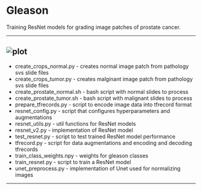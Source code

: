 # Gleason

Training ResNet models for grading image patches of prostate cancer.

---
![plot](https://user-images.githubusercontent.com/16754088/50859189-ad7dc600-1360-11e9-9ee6-bbc37649d107.png)
---
- create\_crops\_normal.py - creates normal image patch from pathology svs slide files
- create\_crops\_tumor.py	- creates malginant image patch from pathology svs slide files
- create\_prostate\_normal.sh	- bash script with normal slides to process
- create\_prostate\_tumor.sh	- bash script with malignant slides to process
- prepare_tfrecords.py - script to encode image data into tfrecord format
- resnet\_config.py	- script that configures hyperparameters and augmentations
- resnet\_utils.py - util functions for ResNet models
- resnet\_v2.py - implementation of ResNet model
- test\_resnet.py	- script to test trained ResNet model performance
- tfrecord.py	- script for data augmentations and encoding and decoding tfrecords
- train\_class\_weights.npy	- weights for gleason classes
- train\_resnet.py - script to train a ResNet model 
- unet\_preprocess.py - implementation of Unet used for normalizing images
---
